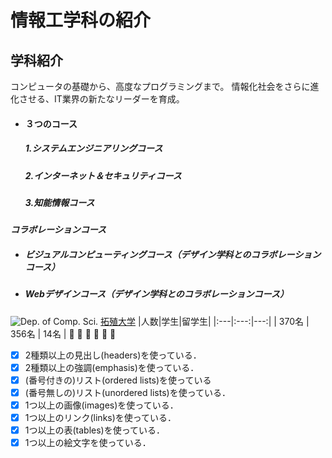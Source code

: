 # 情報工学科の紹介
<!-- Markdown記法を使って学科の紹介ページを作る -->
## **学科紹介**
コンピュータの基礎から、高度なプログラミングまで。
情報化社会をさらに進化させる、IT業界の新たなリーダーを育成。

- #### ３つのコース
  ##### 1.システムエンジニアリングコース
  ##### 2.インターネット＆セキュリティコース
  ##### 3.知能情報コース
#### *コラボレーションコース*
 - ##### ビジュアルコンピューティングコース（デザイン学科とのコラボレーションコース）
 - ##### Webデザインコース（デザイン学科とのコラボレーションコース）
 ![Dep. of Comp. Sci.](https://feng.takushoku-u.ac.jp/albums/abm00004330.jpg "情報工学科")
 [拓殖大学](http://www.takushoku-u.ac.jp "Takushoku University")
|人数|学生|留学生|
|:---|:---:|---:|
| 370名 | 356名 | 14名 |
:clap: :shit: :pray: :pray: :shit: :clap:


<!-- この部分より上に記述を追加して下のチェックボックスで確認する -->
- [x] 2種類以上の見出し(headers)を使っている．
- [x] 2種類以上の強調(emphasis)を使っている．
- [x] (番号付きの)リスト(ordered lists)を使っている
- [x] (番号無しの)リスト(unordered lists)を使っている．
- [x] 1つ以上の画像(images)を使っている．
- [x] 1つ以上のリンク(links)を使っている．
- [x] 1つ以上の表(tables)を使っている．
- [x] 1つ以上の絵文字を使っている．
